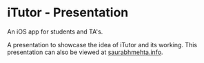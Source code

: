 # iTutor - Presentation

An iOS app for students and TA's. 

A presentation to showcase the idea of iTutor and its working. 
This presentation can also be viewed at [saurabhmehta.info](http://capstone.saurabhmehta.info). 